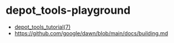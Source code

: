 depot_tools-playground
======================
- [depot_tools_tutorial(7)](https://commondatastorage.googleapis.com/chrome-infra-docs/flat/depot_tools/docs/html/depot_tools_tutorial.html#_setting_up)
- https://github.com/google/dawn/blob/main/docs/building.md
